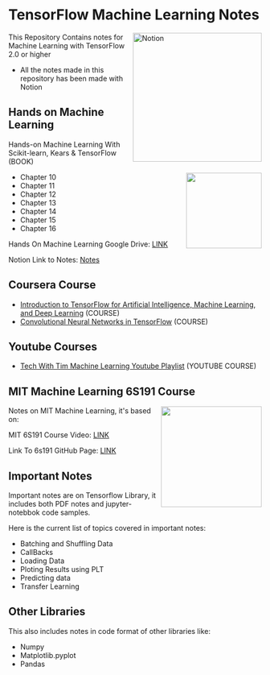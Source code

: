 # TensorFlow Machine Learning Notes

<img alt="Notion" width=256px align="right" src="https://i.imgur.com/OawEvAj.png">

This Repository Contains notes for Machine Learning with TensorFlow 2.0 or higher
- All the notes made in this repository has been made with Notion

## Hands on Machine Learning

Hands-on Machine Learning With Scikit-learn, Kears & TensorFlow (BOOK)

<img src="https://i.imgur.com/h46osOG.jpg" width=150px align="right">

- Chapter 10
- Chapter 11
- Chapter 12
- Chapter 13
- Chapter 14
- Chapter 15
- Chapter 16

Hands On Machine Learning Google Drive: [LINK](https://drive.google.com/drive/folders/1F54WeLEH5TakIfzDZCkVBDiyKAEvFRz3?usp=sharing)

Notion Link to Notes: [Notes](https://www.notion.so/Hands-on-Machine-Learning-with-Scikit-Learn-Keras-TensorFlow-Notes-da9f18c2ae3048079809a8f04ef18180)

## Coursera Course

- [Introduction to TensorFlow for Artificial Intelligence, Machine Learning, and Deep Learning](https://www.coursera.org/learn/introduction-tensorflow) (COURSE)
- [Convolutional Neural Networks in TensorFlow](https://www.coursera.org/learn/convolutional-neural-networks-tensorflow) (COURSE)

## Youtube Courses

- [Tech With Tim Machine Learning Youtube Playlist](https://www.youtube.com/watch?v=ujTCoH21GlA&list=PLzMcBGfZo4-mP7qA9cagf68V06sko5otr) (YOUTUBE COURSE)

## MIT Machine Learning 6S191 Course

<img src="https://i.imgur.com/cDtTsgt.png" width=200px align="right">

Notes on MIT Machine Learning, it's based on:

MIT 6S191 Course Video: [LINK](https://www.youtube.com/watch?v=njKP3FqW3Sk&list=PLtBw6njQRU-rwp5__7C0oIVt26ZgjG9NI&ab_channel=AlexanderAmini)

Link To 6s191 GitHub Page: [LINK](https://github.com/aamini/introtodeeplearning)

## Important Notes

Important notes are on Tensorflow Library, it includes both PDF notes and jupyter-notebbok code samples.

Here is the current list of topics covered in important notes:

- Batching and Shuffling Data
- CallBacks
- Loading Data
- Ploting Results using PLT
- Predicting data
- Transfer Learning

## Other Libraries

This also includes notes in code format of other libraries like:
- Numpy
- Matplotlib.pyplot
- Pandas
